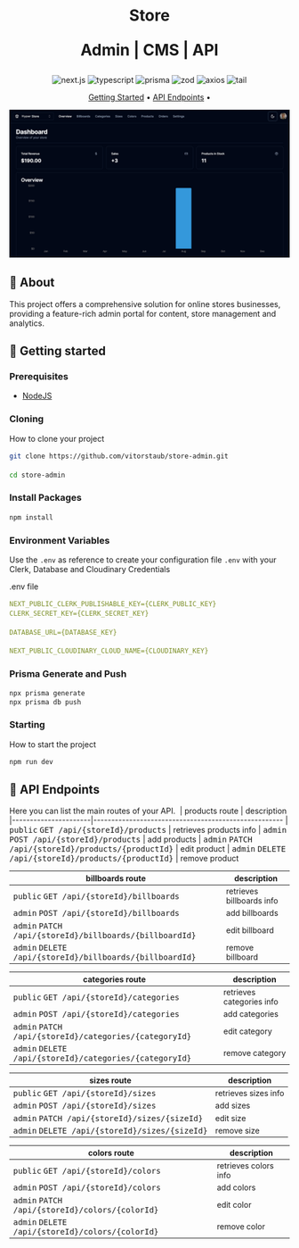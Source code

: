 [TYPESCRIPT__BADGE]: https://img.shields.io/badge/typescript-D4FAFF?style=for-the-badge&logo=typescript
[NEXT]: https://img.shields.io/badge/Next.js-black?style=for-the-badge&logo=nextdotjs
[ZOD]: https://img.shields.io/badge/Zod-black?style=for-the-badge&logo=zod
[AXIOS]: https://img.shields.io/badge/Axios-black?style=for-the-badge&logo=axios&logoColor=black&color=fff
[TAIL]: https://img.shields.io/badge/Tailwind-%2300027a?style=for-the-badge&logo=tailwindcss
[PRISMA]: https://img.shields.io/badge/Prisma-55DBCB?style=for-the-badge&logo=prisma

<h1 align="center" style="font-weight: bold;">
Store

Admin | CMS | API
</h1>

<div align="center">

  ![next.js][NEXT]
  ![typescript][TYPESCRIPT__BADGE]
  ![prisma][PRISMA]
  ![zod][ZOD]
  ![axios][AXIOS]
  ![tail][TAIL]

</div>

<p align="center">
 <a href="#started">Getting Started</a> • 
  <a href="#routes">API Endpoints</a> •
</p>

<p align="center">
    <img src="./.github/example.png" alt="Image Example" width="800px">
</p>


<h2 id="started">📌 About</h2>

This project offers a comprehensive solution for online stores businesses, providing a feature-rich admin portal for content, store management and analytics.


<h2 id="started">🚀 Getting started</h2>

<h3>Prerequisites</h3>

- [NodeJS](https://nodejs.org/en)

<h3>Cloning</h3>

How to clone your project

```bash
git clone https://github.com/vitorstaub/store-admin.git

cd store-admin
```

<h3>Install Packages</h3>

```bash
npm install
```

<h3> Environment Variables</h2>

Use the `.env` as reference to create your configuration file `.env` with your Clerk, Database and Cloudinary Credentials

.env file
```yaml
NEXT_PUBLIC_CLERK_PUBLISHABLE_KEY={CLERK_PUBLIC_KEY}
CLERK_SECRET_KEY={CLERK_SECRET_KEY}

DATABASE_URL={DATABASE_KEY}

NEXT_PUBLIC_CLOUDINARY_CLOUD_NAME={CLOUDINARY_KEY}
```

<h3>Prisma Generate and Push</h3>

```
npx prisma generate
npx prisma db push
```

<h3>Starting</h3>

How to start the project

```bash
npm run dev
```


<h2 id="routes">📍 API Endpoints</h2>

Here you can list the main routes of your API.
​
| products route               | description                                          
|----------------------|-----------------------------------------------------
|  <kbd>public</kbd>  <kbd>GET /api/{storeId}/products</kbd>     | retrieves products info
|  <kbd>admin</kbd>  <kbd>POST /api/{storeId}/products</kbd>     | add products
|  <kbd>admin</kbd>  <kbd>PATCH /api/{storeId}/products/{productId}</kbd>     | edit product 
|  <kbd>admin</kbd>  <kbd>DELETE /api/{storeId}/products/{productId}</kbd>     | remove product 

| billboards route               | description                                          
|----------------------|-----------------------------------------------------
|  <kbd>public</kbd>  <kbd>GET /api/{storeId}/billboards</kbd>     | retrieves billboards info 
|  <kbd>admin</kbd>  <kbd>POST /api/{storeId}/billboards</kbd>     | add billboards 
|  <kbd>admin</kbd>  <kbd>PATCH /api/{storeId}/billboards/{billboardId}</kbd>     | edit billboard 
|  <kbd>admin</kbd>  <kbd>DELETE /api/{storeId}/billboards/{billboardId}</kbd>     | remove billboard 

| categories route               | description                                          
|----------------------|-----------------------------------------------------
|  <kbd>public</kbd>  <kbd>GET /api/{storeId}/categories</kbd>     | retrieves categories info 
|  <kbd>admin</kbd>  <kbd>POST /api/{storeId}/categories</kbd>     | add categories  
|  <kbd>admin</kbd>  <kbd>PATCH /api/{storeId}/categories/{categoryId}</kbd>     | edit category 
|  <kbd>admin</kbd>  <kbd>DELETE /api/{storeId}/categories/{categoryId}</kbd>     | remove category 

| sizes route               | description                                          
|----------------------|-----------------------------------------------------
|  <kbd>public</kbd>  <kbd>GET /api/{storeId}/sizes</kbd>     | retrieves sizes info 
|  <kbd>admin</kbd>  <kbd>POST /api/{storeId}/sizes</kbd>     | add sizes 
|  <kbd>admin</kbd>  <kbd>PATCH /api/{storeId}/sizes/{sizeId}</kbd>     | edit size 
|  <kbd>admin</kbd>  <kbd>DELETE /api/{storeId}/sizes/{sizeId}</kbd>     | remove size 

| colors route               | description                                          
|----------------------|-----------------------------------------------------
| <kbd>public</kbd> <kbd>GET /api/{storeId}/colors</kbd>     | retrieves colors info 
| <kbd>admin</kbd> <kbd>POST /api/{storeId}/colors</kbd>     | add colors 
| <kbd>admin</kbd> <kbd>PATCH /api/{storeId}/colors/{colorId}</kbd>     | edit color 
| <kbd>admin</kbd> <kbd>DELETE /api/{storeId}/colors/{colorId}</kbd>     | remove color 
